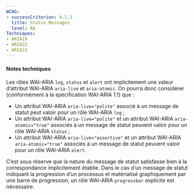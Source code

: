 ```yaml
---
WCAG: 
- successCriterion: 4.1.3
  title: Status Messages
  level: AA
Techniques: 
- ARIA19
- ARIA22
- ARIA23
---
```


#### Notes techniques

Les rôles WAI-ARIA `log`, `status` et `alert` ont implicitement une valeur d’attribut WAI-ARIA `aria-live` et `aria-atomic`. On pourra donc considérer (conformément à la spécification WAI-ARIA 1.1) que :
* Un attribut WAI-ARIA `aria-live="polite"` associé à un message de statut peut valoir pour un rôle WAI-ARIA `log` ;
* Un attribut WAI-ARIA `aria-live="polite"` et un attribut WAI-ARIA `aria-atomic="true"` associés à un message de statut peuvent valoir pour un rôle WAI-ARIA `status` ;
* Un attribut WAI-ARIA `aria-live="assertive"` et un attribut WAI-ARIA `aria-atomic="true"` associés à un message de statut peuvent valoir pour un rôle WAI-ARIA `alert`.

C’est sous réserve que la nature du message de statut satisfasse bien à la correspondance implicitement établie. Dans le cas d’un message de statut indiquant la progression d’un processus et matérialisé graphiquement par une barre de progression, un rôle WAI-ARIA `progressbar` explicite est nécessaire.